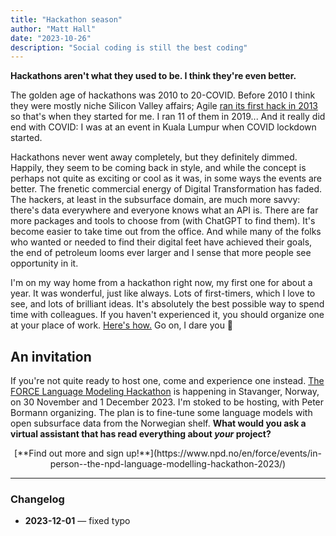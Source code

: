 ```yaml
---
title: "Hackathon season"
author: "Matt Hall"
date: "2023-10-26"
description: "Social coding is still the best coding"
---
```


**Hackathons aren't what they used to be. I think they're even better.**

The golden age of hackathons was 2010 to 20-COVID. Before 2010 I think they were mostly niche Silicon Valley affairs; Agile [ran its first hack in 2013](https://agilescientific.com/blog/2013/10/2/what-we-built-at-the-weekend.html) so that's when they started for me. I ran 11 of them in 2019... And it really did end with COVID: I was at an event in Kuala Lumpur when COVID lockdown started. 

Hackathons never went away completely, but they definitely dimmed. Happily, they seem to be coming back in style, and while the concept is perhaps not quite as exciting or cool as it was, in some ways the events are better. The frenetic commercial energy of Digital Transformation has faded. The hackers, at least in the subsurface domain, are much more savvy: there's data everywhere and everyone knows what an API is. There are far more packages and tools to choose from (with ChatGPT to find them). It's become easier to take time out from the office. And while many of the folks who wanted or needed to find their digital feet have achieved their goals, the end of petroleum looms ever larger and I sense that more people see opportunity in it.

I'm on my way home from a hackathon right now, my first one for about a year. It was wonderful, just like always. Lots of first-timers, which I love to see, and lots of brilliant ideas. It's absolutely the best possible way to spend time with colleagues. If you haven't experienced it, you should organize one at your place of work. [Here's how.](https://hackmd.io/dUYWLDDISnOwjEVAwdZKJg) Go on, I dare you 🚀

## An invitation

If you're not quite ready to host one, come and experience one instead. [The FORCE Language Modeling Hackathon](https://www.npd.no/en/force/events/in-person--the-npd-language-modelling-hackathon-2023/) is happening in Stavanger, Norway, on 30 November and 1 December 2023. I'm stoked to be hosting, with Peter Bormann organizing. The plan is to fine-tune some language models with open subsurface data from the Norwegian shelf. **What would you ask a virtual assistant that has read everything about _your_ project?**

<div style="text-align: center">[**Find out more and sign up!**](https://www.npd.no/en/force/events/in-person--the-npd-language-modelling-hackathon-2023/)</div>

---

### Changelog

- **2023-12-01** — fixed typo
